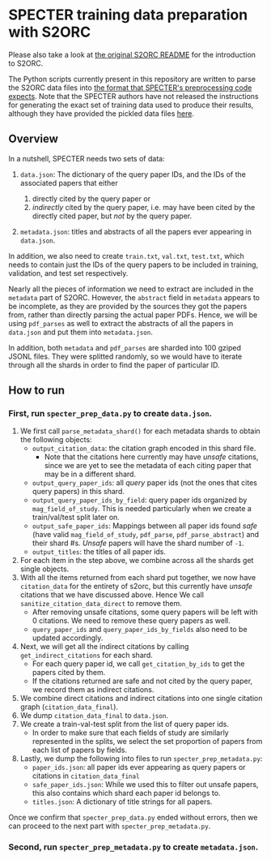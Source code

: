 # SPECTER training data preparation with S2ORC

Please also take a look at [the original S2ORC README](https://github.com/ronaldseoh/s2orc/blob/master/README_original.md) for the introduction to S2ORC. 

The Python scripts currently present in this repository are written to parse the S2ORC data files into [the format that SPECTER's preprocessing code expects](https://github.com/ronaldseoh/specter#advanced-training-your-own-model). Note that the SPECTER authors have not released the instructions for generating the exact set of training data used to produce their results, although they have provided the pickled data files [here](https://github.com/allenai/specter/issues/2).

## Overview

In a nutshell, SPECTER needs two sets of data:

1. `data.json`: The dictionary of the query paper IDs, and the IDs of the associated papers that either
    1. directly cited by the query paper or
    2. *indirectly* cited by the query paper, i.e. may have been cited by the directly cited paper, but *not* by the query paper.

2. `metadata.json`: titles and abstracts of all the papers ever appearing in `data.json`.

In addition, we also need to create `train.txt`, `val.txt`, `test.txt`, which needs to contain just the IDs of the query papers to be included in training, validation, and test set respectively.

Nearly all the pieces of information we need to extract are included in the `metadata` part of S2ORC. However, the `abstract` field in `metadata` appears to be incomplete, as they are provided by the sources they got the papers from, rather than directly parsing the actual paper PDFs. Hence, we will be using `pdf_parses` as well to extract the abstracts of all the papers in `data.json` and put them into `metadata.json`.

In addition, both `metadata` and `pdf_parses` are sharded into 100 gziped JSONL files. They were splitted randomly, so we would have to iterate through all the shards in order to find the paper of particular ID.

## How to run

### First, run `specter_prep_data.py` to create `data.json`.

1. We first call `parse_metadata_shard()` for each metadata shards to obtain the following objects:
    - `output_citation_data`: the citation graph encoded in this shard file.
        - Note that the citations here currently may have *unsafe* citations, since we are yet to see the metadata of each citing paper that may be in a different shard.
    - `output_query_paper_ids`: all *query* paper ids (not the ones that cites query papers) in this shard.
    - `output_query_paper_ids_by_field`: query paper ids organized by `mag_field_of_study`. This is needed particularly when we create a train/val/test split later on.
    - `output_safe_paper_ids`: Mappings between all paper ids found *safe* (have valid `mag_field_of_study`, `pdf_parse`, `pdf_parse_abstract`) and their shard #s. *Unsafe* papers will have the shard number of `-1`.
    - `output_titles`: the titles of all paper ids.
2. For each item in the step above, we combine across all the shards get single objects.
3. With all the items returned from each shard put together, we now have `citation_data` for the entirety of s2orc, but this currently have *unsafe* citations that we have discussed above. Hence We call `sanitize_citation_data_direct` to remove them.
    - After removing unsafe citations, some query papers will be left with 0 citations. We need to remove these query papers as well.
    - `query_paper_ids` and `query_paper_ids_by_fields` also need to be updated accordingly.
4. Next, we will get all the indirect citations by calling `get_indirect_citations` for each shard.
    - For each query paper id, we call `get_citation_by_ids` to get the papers cited by them.
    - If the citations returned are safe and not cited by the query paper, we record them as indirect citations.
5. We combine direct citations and indirect citations into one single citation graph (`citation_data_final`).
6. We dump `citation_data_final` to `data.json`.
7. We create a train-val-test split from the list of query paper ids.
    - In order to make sure that each fields of study are similarly represented in the splits, we select the set proportion of papers from each list of papers by fields.
8. Lastly, we dump the following into files to run `specter_prep_metadata.py`:
    - `paper_ids.json`: all paper ids ever appearing as query papers or citations in `citation_data_final`
    - `safe_paper_ids.json`: While we used this to filter out unsafe papers, this also contains which shard each paper id belongs to.
    - `titles.json`: A dictionary of title strings for all papers. 

Once we confirm that `specter_prep_data.py` ended without errors, then we can proceed to the next part with `specter_prep_metadata.py`.

### Second, run `specter_prep_metadata.py` to create `metadata.json`.


